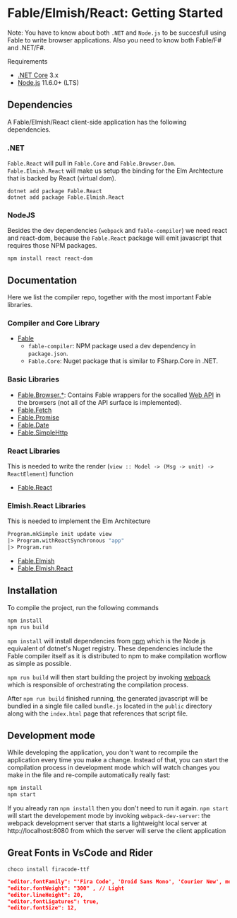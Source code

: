 # Fable/Elmish/React: Getting Started

Note: You have to know about both `.NET` and `Node.js` to be succesfull using Fable to write browser applications. Also you need to know both Fable/F# and .NET/F#.

Requirements

 - [.NET Core](https://www.microsoft.com/net/download) 3.x
 - [Node.js](https://nodejs.org/en/) 11.6.0+ (LTS)

## Dependencies

A Fable/Elmish/React client-side application has the following dependencies.

### .NET

`Fable.React` will pull in `Fable.Core` and `Fable.Browser.Dom`. `Fable.Elmish.React` will make us setup the binding for the Elm Archtecture that is backed by React (virtual dom).

```
dotnet add package Fable.React
dotnet add package Fable.Elmish.React
```

### NodeJS

Besides the dev dependencies (`webpack` and `fable-compiler`) we need react and react-dom, because the `Fable.React` package will emit javascript that requires those NPM packages.

```
npm install react react-dom
```

## Documentation

Here we list the compiler repo, together with the most important Fable libraries.

### Compiler and Core Library

* [Fable](https://github.com/fable-compiler/Fable)
  * `fable-compiler`: NPM package used a dev dependency in `package.json`.
  * `Fable.Core`: Nuget package that is similar to FSharp.Core in .NET.

### Basic Libraries

* [Fable.Browser.*](https://github.com/fable-compiler/fable-browser): Contains Fable wrappers for the socalled [Web API](https://developer.mozilla.org/en-US/docs/Web/API) in the browsers (not all of the API surface is implemented).
* [Fable.Fetch](https://github.com/fable-compiler/fable-fetch)
* [Fable.Promise](https://github.com/fable-compiler/fable-promise)
* [Fable.Date](https://github.com/fable-compiler/fable-date)
* [Fable.SimpleHttp](https://github.com/Zaid-Ajaj/Fable.SimpleHttp)

### React Libraries

This is needed to write the render (`view :: Model -> (Msg -> unit) -> ReactElement`) function

* [Fable.React](https://github.com/fable-compiler/fable-react)

### Elmish.React Libraries

This is needed to implement the Elm Architecture

```fsharp
Program.mkSimple init update view
|> Program.withReactSynchronous "app"
|> Program.run
```

* [Fable.Elmish](https://github.com/elmish/elmish)
* [Fable.Elmish.React](https://github.com/elmish/react)

## Installation

To compile the project, run the following commands

```bash
npm install
npm run build
```
`npm install` will install dependencies from [npm](https://www.npmjs.com/) which is the Node.js equivalent of dotnet's Nuget registry. These dependencies include the Fable compiler itself as it is distributed to npm to make compilation worflow as simple as possible.

`npm run build` will then start building the project by invoking [webpack](https://webpack.js.org/) which is responsible of orchestrating the compilation process.

After `npm run build` finished running, the generated javascript will be bundled in a single file called `bundle.js` located in the `public` directory along with the `index.html` page that references that script file.

## Development mode

While developing the application, you don't want to recompile the application every time you make a change. Instead of that, you can start the compilation process in development mode which will watch changes you make in the file and re-compile automatically really fast:
```bash
npm install
npm start
```

If you already ran `npm install` then you don't need to run it again. `npm start` will start the developement mode by invoking `webpack-dev-server`: the webpack development server that starts a lightweight local server at http://localhost:8080 from which the server will serve the client application

## Great Fonts in VsCode and Rider

```
choco install firacode-ttf
```

```json
"editor.fontFamily": "'Fira Code', 'Droid Sans Mono', 'Courier New', monospace, 'Droid Sans Fallback'",
"editor.fontWeight": "300" , // Light
"editor.lineHeight": 20,
"editor.fontLigatures": true,
"editor.fontSize": 12,
```